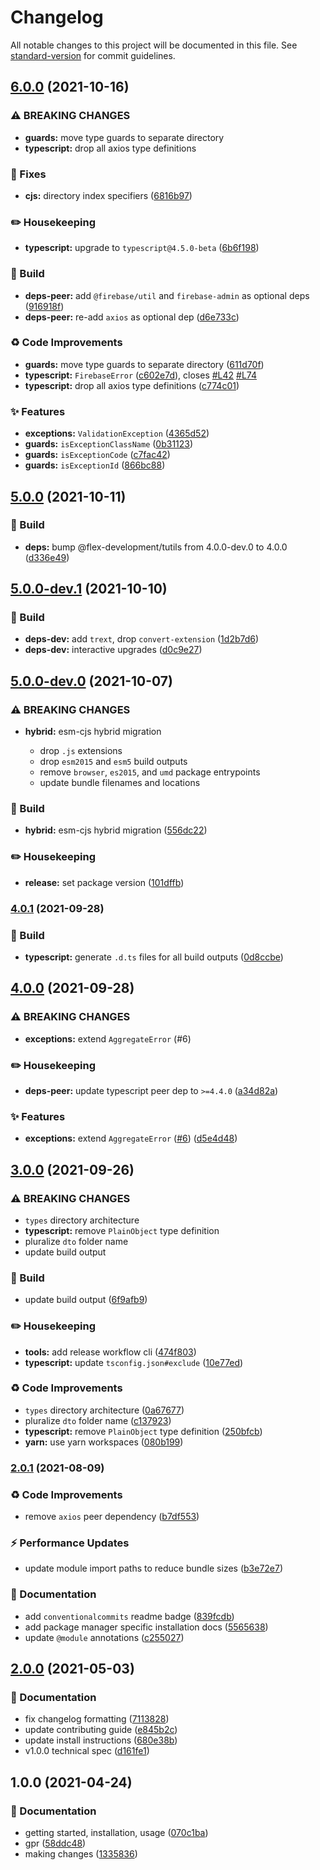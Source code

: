 # Changelog

All notable changes to this project will be documented in this file. See [standard-version](https://github.com/conventional-changelog/standard-version) for commit guidelines.

## [6.0.0](https://github.com/flex-development/exceptions/compare/exceptions@5.0.0...exceptions@6.0.0) (2021-10-16)


### ⚠ BREAKING CHANGES

* **guards:** move type guards to separate directory
* **typescript:** drop all axios type definitions

### :bug: Fixes

* **cjs:** directory index specifiers ([6816b97](https://github.com/flex-development/exceptions/commit/6816b97d92b4a343db4911ae35beb88e0db89905))


### :pencil2: Housekeeping

* **typescript:** upgrade to `typescript@4.5.0-beta` ([6b6f198](https://github.com/flex-development/exceptions/commit/6b6f198f889d05958ec1259fe086a0a782ef1352))


### :hammer: Build

* **deps-peer:** add `@firebase/util` and `firebase-admin` as optional deps ([916918f](https://github.com/flex-development/exceptions/commit/916918fa45cfc7d70f775b60de5fc03ae6f9ebfc))
* **deps-peer:** re-add `axios` as optional dep ([d6e733c](https://github.com/flex-development/exceptions/commit/d6e733c4318f9f25985335a14ff6cd82b27e54b2))


### :recycle: Code Improvements

* **guards:** move type guards to separate directory ([611d70f](https://github.com/flex-development/exceptions/commit/611d70f9983b6e86bdff0dabd5ff77de2fdf73a7))
* **typescript:** `FirebaseError` ([c602e7d](https://github.com/flex-development/exceptions/commit/c602e7d00c981afa24d750bb67005afa44465966)), closes [#L42](https://github.com/flex-development/exceptions/issues/L42) [#L74](https://github.com/flex-development/exceptions/issues/L74)
* **typescript:** drop all axios type definitions ([c774c01](https://github.com/flex-development/exceptions/commit/c774c01e6a528a269214ddcdac99c72b257ad3ba))


### :sparkles: Features

* **exceptions:** `ValidationException` ([4365d52](https://github.com/flex-development/exceptions/commit/4365d52e6199b5da9abc36172121ff84fbca9e42))
* **guards:** `isExceptionClassName` ([0b31123](https://github.com/flex-development/exceptions/commit/0b31123d13a6364a3048af9ea98fc09b55d4b096))
* **guards:** `isExceptionCode` ([c7fac42](https://github.com/flex-development/exceptions/commit/c7fac420b02d692918481ad114d81481fa7b1743))
* **guards:** `isExceptionId` ([866bc88](https://github.com/flex-development/exceptions/commit/866bc88e74e8322831151fec32844d4b9941e313))

## [5.0.0](https://github.com/flex-development/exceptions/compare/exceptions@5.0.0-dev.1...exceptions@5.0.0) (2021-10-11)


### :hammer: Build

* **deps:** bump @flex-development/tutils from 4.0.0-dev.0 to 4.0.0 ([d336e49](https://github.com/flex-development/exceptions/commit/d336e49b79a90d4473e1b5b68341c67e9472f969))


## [5.0.0-dev.1](https://github.com/flex-development/exceptions/compare/exceptions@5.0.0-dev.0...exceptions@5.0.0-dev.1) (2021-10-10)


### :hammer: Build

* **deps-dev:** add `trext`, drop `convert-extension` ([1d2b7d6](https://github.com/flex-development/exceptions/commit/1d2b7d67f0857e4c12a92b5179b008e54ea953fe))
* **deps-dev:** interactive upgrades ([d0c9e27](https://github.com/flex-development/exceptions/commit/d0c9e27e66566692965f404c9d03163b23cc052f))

## [5.0.0-dev.0](https://github.com/flex-development/exceptions/compare/exceptions@4.0.1...exceptions@5.0.0-dev.0) (2021-10-07)


### ⚠ BREAKING CHANGES

* **hybrid:** esm-cjs hybrid migration

  - drop `.js` extensions
  - drop `esm2015` and `esm5` build outputs
  - remove `browser`, `es2015`, and `umd` package entrypoints
  - update bundle filenames and locations

### :hammer: Build

* **hybrid:** esm-cjs hybrid migration ([556dc22](https://github.com/flex-development/exceptions/commit/556dc220bbb1aa3d129bfcae73460d11b4ef8ed1))


### :pencil2: Housekeeping

* **release:** set package version ([101dffb](https://github.com/flex-development/exceptions/commit/101dffb949a701bd91e33f2783c12659a6a628e9))

### [4.0.1](https://github.com/flex-development/exceptions/compare/exceptions@4.0.0...exceptions@4.0.1) (2021-09-28)


### :hammer: Build

* **typescript:** generate `.d.ts` files for all build outputs ([0d8ccbe](https://github.com/flex-development/exceptions/commit/0d8ccbeea5887e3ade31294345d6e9135abf85f2))


## [4.0.0](https://github.com/flex-development/exceptions/compare/exceptions@3.0.0...exceptions@4.0.0) (2021-09-28)


### ⚠ BREAKING CHANGES

* **exceptions:** extend `AggregateError` (#6)

### :pencil2: Housekeeping

* **deps-peer:** update typescript peer dep to `>=4.4.0` ([a34d82a](https://github.com/flex-development/exceptions/commit/a34d82ac8766a0b07038eb45ea7586b3f67ab4f5))


### :sparkles: Features

* **exceptions:** extend `AggregateError` ([#6](https://github.com/flex-development/exceptions/issues/6)) ([d5e4d48](https://github.com/flex-development/exceptions/commit/d5e4d4881eadca1d2a6b8bab02209c045c3f41c1))

## [3.0.0](https://github.com/flex-development/exceptions/compare/exceptions@2.0.1...exceptions@3.0.0) (2021-09-26)


### ⚠ BREAKING CHANGES

* `types` directory architecture
* **typescript:** remove `PlainObject` type definition
* pluralize `dto` folder name
* update build output

### :hammer: Build

* update build output ([6f9afb9](https://github.com/flex-development/exceptions/commit/6f9afb93bb8c6680ca2c492a8e67916f0d07ff51))


### :pencil2: Housekeeping

* **tools:** add release workflow cli ([474f803](https://github.com/flex-development/exceptions/commit/474f8036f436c8c9f9efd021ad8f950950131fb4))
* **typescript:** update `tsconfig.json#exclude` ([10e77ed](https://github.com/flex-development/exceptions/commit/10e77ed2fce890a709efb5ee7dcd0d098d333ea5))


### :recycle: Code Improvements

* `types` directory architecture ([0a67677](https://github.com/flex-development/exceptions/commit/0a67677d4c4970d4d87f0fa49700286b9cc9ee5b))
* pluralize `dto` folder name ([c137923](https://github.com/flex-development/exceptions/commit/c137923dc2cdff44c0fd8e70b31ef127f3cd42ef))
* **typescript:** remove `PlainObject` type definition ([250bfcb](https://github.com/flex-development/exceptions/commit/250bfcbe0de3df975d8f41ea3e5b5947a37865ef))
* **yarn:** use yarn workspaces ([080b199](https://github.com/flex-development/exceptions/commit/080b1991e6d8e240fb5b3c4918cb0d6236294edc))

### [2.0.1](https://github.com/flex-development/exceptions/compare/v2.0.0...v2.0.1) (2021-08-09)


### :recycle: Code Improvements

* remove `axios` peer dependency ([b7df553](https://github.com/flex-development/exceptions/commit/b7df553e642c47eb2d71bfc085b5b37c585bd83d))


### :zap: Performance Updates

* update module import paths to reduce bundle sizes ([b3e72e7](https://github.com/flex-development/exceptions/commit/b3e72e70937150512ae81b1a22b6480757a4d86a))


### :book: Documentation

* add `conventionalcommits` readme badge ([839fcdb](https://github.com/flex-development/exceptions/commit/839fcdbbdcb3059c905aa461bd19454405cdc8eb))
* add package manager specific installation docs ([5565638](https://github.com/flex-development/exceptions/commit/55656389ce0729ed31b60f829956e02cdbe31451))
* update `@module` annotations ([c255027](https://github.com/flex-development/exceptions/commit/c2550275bc9c116990d35ff7164773b4f0e83521))

## [2.0.0](https://github.com/flex-development/exceptions/compare/v1.0.0...v2.0.0) (2021-05-03)


### :book: Documentation

* fix changelog formatting ([7113828](https://github.com/flex-development/exceptions/commit/7113828bc19f3aa542f1579b65a543a652168a54))
* update contributing guide ([e845b2c](https://github.com/flex-development/exceptions/commit/e845b2ccea3a1a16af80b4b4a4c9092b2ea073ff))
* update install instructions ([680e38b](https://github.com/flex-development/exceptions/commit/680e38b1538ac9680cb920676eaa0a046b516e9e))
* v1.0.0 technical spec ([d161fe1](https://github.com/flex-development/exceptions/commit/d161fe1c99a99a9852a87600278200f222b755cc))

## 1.0.0 (2021-04-24)


### :book: Documentation

* getting started, installation, usage ([070c1ba](https://github.com/flex-development/exceptions/commit/070c1ba09b117c94c3402c37c007fc4c22533aa1))
* gpr ([58ddc48](https://github.com/flex-development/exceptions/commit/58ddc482838a9e03e264ae5406a0a9e7807e1134))
* making changes ([1335836](https://github.com/flex-development/exceptions/commit/13358369e1d98dc7a90b7ab23418dbfeb2aa8ba0))
